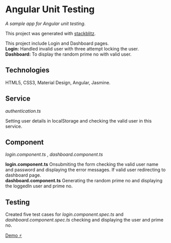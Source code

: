 # Angular Unit Testing

_A sample app for Angular unit testing._

This project was generated with [stackblitz](https://stackblitz.com/edit/angularpoc).

This project include Login and Dashboard pages. </br>
<b>Login:</b> Handled invalid user with three attempt locking the user.</br>
<b>Dashboard:</b> To display the random prime no with valid user.

## Technologies 
HTML5, CSS3, Material Design, Angular, Jasmine.

## Service
_authentication.ts_

Setting user details in localStorage and checking the valid user in this service.

## Component
_login.component.ts_ , 
_dashboard.component.ts_</br>

<b>login.component.ts</b>
Onsubmiting the form checking the valid user name and password and displaying the error messages. If valid user redirecting to dashboard page.</br>
<b>dashboard.component.ts</b>
Generating the random prime no and displaying the loggedIn user and prime no.

## Testing
Created five test cases for _login.component.spec.ts_ and _dashboard.component.spec.ts_ checking and displaying the user and prime no.


[Demo ⚡️](https://angularpoc.stackblitz.io)